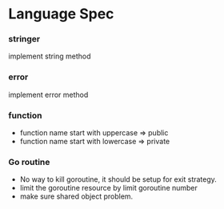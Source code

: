 # Language Spec


### stringer
implement string method

### error
implement error method


### function 
- function name start with uppercase => public
- function name start with lowercase => private

### Go routine
- No way to kill goroutine, it should be setup for exit strategy.
- limit the goroutine resource by limit goroutine number
- make sure shared object problem.

